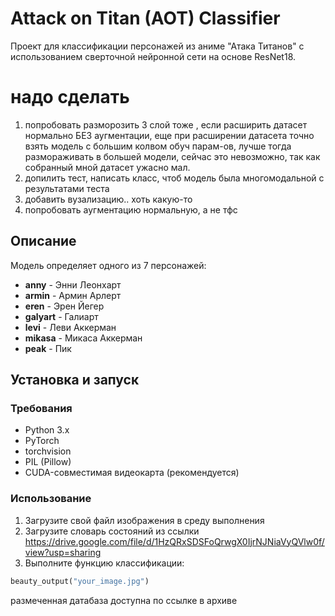 # Attack on Titan (AOT) Classifier

Проект для классификации персонажей из аниме "Атака Титанов" с использованием сверточной нейронной сети на основе ResNet18.
# надо сделать
1) попробовать разморозить 3 слой тоже , если расширить датасет нормально БЕЗ аугментации, еще при расширении датасета точно взять модель с большим колвом обуч парам-ов, лучше тогда размораживать в большей модели, сейчас это невозможно, так как собранный мной датасет ужасно мал.
2) допилить тест, написать класс, чтоб модель была многомодальной с результатами теста
3) добавить вузализацию.. хоть какую-то
4) попробовать аугментацию нормальную, а не тфс
## Описание

Модель определяет одного из 7 персонажей:
- **anny** - Энни Леонхарт
- **armin** - Армин Арлерт
- **eren** - Эрен Йегер
- **galyart** - Галиарт
- **levi** - Леви Аккерман
- **mikasa** - Микаса Аккерман
- **peak** - Пик

## Установка и запуск

### Требования
- Python 3.x
- PyTorch
- torchvision
- PIL (Pillow)
- CUDA-совместимая видеокарта (рекомендуется)

### Использование

1. Загрузите свой файл изображения в среду выполнения
2. Загрузите словарь состояний из ссылки https://drive.google.com/file/d/1HzQRxSDSFoQrwgX0IjrNJNiaVyQVlw0f/view?usp=sharing
3. Выполните функцию классификации:

```python
beauty_output("your_image.jpg")
```
размеченная датабаза доступна по ссылке в архиве
